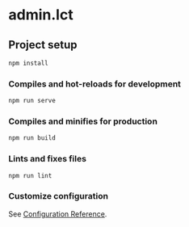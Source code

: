 # admin.lct

## Project setup

```js
npm install
```

### Compiles and hot-reloads for development

```js
npm run serve
```

### Compiles and minifies for production

```js
npm run build
```

### Lints and fixes files

```js
npm run lint
```

### Customize configuration

See [Configuration Reference](https://cli.vuejs.org/config/).
